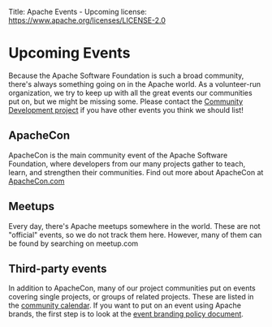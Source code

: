 Title:    Apache Events - Upcoming
license: https://www.apache.org/licenses/LICENSE-2.0

# Upcoming Events

Because the Apache Software Foundation is such a broad community, there's always something going on in the Apache world. 
As a volunteer-run organization, we try to keep up with all the great events our  communities 
put on, but we might be missing some.  Please contact the 
[Community Development project](mailto:dev@community.apache.org?subject=%5bEVENT%5d+Apache-related%20Event%20calendar%20request)
if you have other events you think we should list!

## ApacheCon

ApacheCon is the main community event of the Apache Software Foundation,
where developers from our many projects gather to teach, learn,
and strengthen their communities. Find out more about ApacheCon at 
[ApacheCon.com](http://apachecon.com/)

## Meetups

Every day, there's Apache meetups somewhere in the world. These are not
"official" events, so we do not track them here. However, many of them
can be found by searching on meetup.com

## Third-party events

In addition to ApacheCon, many of our project communities put on events
covering single projects, or groups of related projects. These are listed 
in the [community calendar](http://community.apache.org/calendars/). If you
want to put on an event using Apache brands, the first step is to look at
the [event branding policy document](/foundation/marks/events.html).

